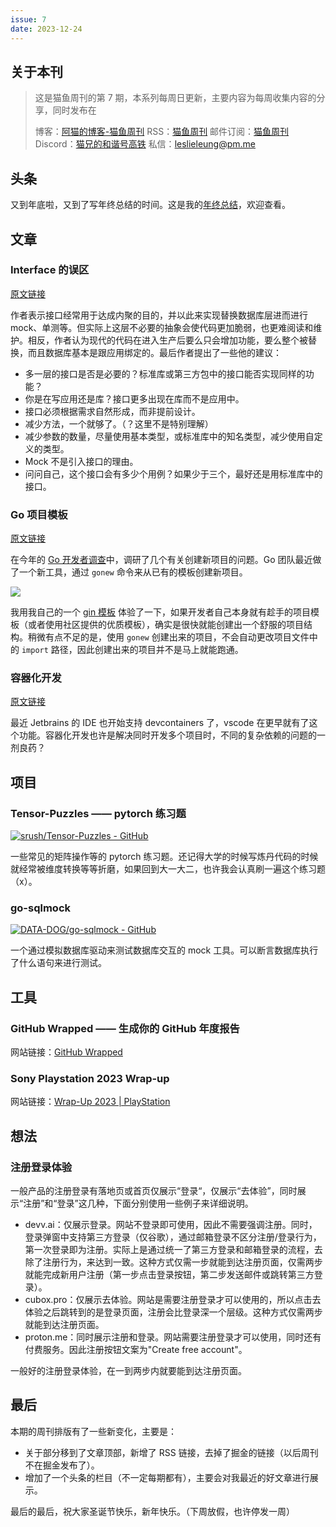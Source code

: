 ```yaml
---
issue: 7
date: 2023-12-24
---
```


## 关于本刊

> 这是猫鱼周刊的第 7 期，本系列每周日更新，主要内容为每周收集内容的分享，同时发布在
>
> 博客：[阿猫的博客-猫鱼周刊](https://ameow.xyz/categories/weekly)
> RSS：[猫鱼周刊](https://ameow.xyz/feed/categories/weekly.xml)
> 邮件订阅：[猫鱼周刊](https://quaily.com/ameow)
> Discord：[猫兄的和谐号高铁](https://discord.gg/5G5Nbtuz)
> 私信：[leslieleung@pm.me](mailto:leslieleung@pm.me)

## 头条

又到年底啦，又到了写年终总结的时间。这是我的[年终总结](https://ameow.xyz/archives/2023-wrapup)，欢迎查看。

## 文章

### Interface 的误区

[原文链接](https://preslav.me/2023/12/15/golang-interfaces-are-not-meant-for-that/)

作者表示接口经常用于达成内聚的目的，并以此来实现替换数据库层进而进行 mock、单测等。但实际上这层不必要的抽象会使代码更加脆弱，也更难阅读和维护。相反，作者认为现代的代码在进入生产后要么只会增加功能，要么整个被替换，而且数据库基本是跟应用绑定的。最后作者提出了一些他的建议：

- 多一层的接口是否是必要的？标准库或第三方包中的接口能否实现同样的功能？
- 你是在写应用还是库？接口更多出现在库而不是应用中。
- 接口必须根据需求自然形成，而非提前设计。
- 减少方法，一个就够了。（？这里不是特别理解）
- 减少参数的数量，尽量使用基本类型，或标准库中的知名类型，减少使用自定义的类型。
- Mock 不是引入接口的理由。
- 问问自己，这个接口会有多少个用例？如果少于三个，最好还是用标准库中的接口。

### Go 项目模板

[原文链接](https://go.dev/blog/gonew)

在今年的 [Go 开发者调查](https://go.dev/blog/survey2023-h2-results)中，调研了几个有关创建新项目的问题。Go 团队最近做了一个新工具，通过 `gonew` 命令来从已有的模板创建新项目。

![](http://img.ameow.xyz/202312241701713.png)

我用我自己的一个 [gin 模板](https://github.com/LeslieLeung/gin-application-template) 体验了一下，如果开发者自己本身就有趁手的项目模板（或者使用社区提供的优质模板），确实是很快就能创建出一个舒服的项目结构。稍微有点不足的是，使用 `gonew` 创建出来的项目，不会自动更改项目文件中的 `import` 路径，因此创建出来的项目并不是马上就能跑通。

### 容器化开发

[原文链接](https://code.visualstudio.com/docs/devcontainers/containers)

最近 Jetbrains 的 IDE 也开始支持 devcontainers 了，vscode 在更早就有了这个功能。容器化开发也许是解决同时开发多个项目时，不同的复杂依赖的问题的一剂良药？

## 项目

### Tensor-Puzzles —— pytorch 练习题

[![srush/Tensor-Puzzles - GitHub](https://gh-card.dev/repos/srush/Tensor-Puzzles.svg)](https://github.com/srush/Tensor-Puzzles)

一些常见的矩阵操作等的 pytorch 练习题。还记得大学的时候写炼丹代码的时候就经常被维度转换等等折磨，如果回到大一大二，也许我会认真刷一遍这个练习题（x）。

### go-sqlmock

[![DATA-DOG/go-sqlmock - GitHub](https://gh-card.dev/repos/DATA-DOG/go-sqlmock.svg)](https://github.com/DATA-DOG/go-sqlmock)

一个通过模拟数据库驱动来测试数据库交互的 mock 工具。可以断言数据库执行了什么语句来进行测试。

## 工具

### GitHub Wrapped —— 生成你的 GitHub 年度报告

网站链接：[GitHub Wrapped](https://www.githubwrapped.io/)

### Sony Playstation 2023 Wrap-up

网站链接：[Wrap-Up 2023 | PlayStation](https://wrapup.playstation.com)

## 想法

### 注册登录体验

一般产品的注册登录有落地页或首页仅展示“登录“，仅展示“去体验”，同时展示“注册”和“登录”这几种，下面分别使用一些例子来详细说明。

- devv.ai：仅展示登录。网站不登录即可使用，因此不需要强调注册。同时，登录弹窗中支持第三方登录（仅谷歌），通过邮箱登录不区分注册/登录行为，第一次登录即为注册。实际上是通过统一了第三方登录和邮箱登录的流程，去除了注册行为，来达到一致。这种方式仅需一步就能到达注册页面，仅需两步就能完成新用户注册（第一步点击登录按钮，第二步发送邮件或跳转第三方登录）。
- cubox.pro：仅展示去体验。网站是需要注册登录才可以使用的，所以点击去体验之后跳转到的是登录页面，注册会比登录深一个层级。这种方式仅需两步就能到达注册页面。
- proton.me：同时展示注册和登录。网站需要注册登录才可以使用，同时还有付费服务。因此注册按钮文案为"Create free account"。

一般好的注册登录体验，在一到两步内就要能到达注册页面。

## 最后

本期的周刊排版有了一些新变化，主要是：

- 关于部分移到了文章顶部，新增了 RSS 链接，去掉了掘金的链接（以后周刊不在掘金发布了）。
- 增加了一个头条的栏目（不一定每期都有），主要会对我最近的好文章进行展示。

最后的最后，祝大家圣诞节快乐，新年快乐。（下周放假，也许停发一周）
